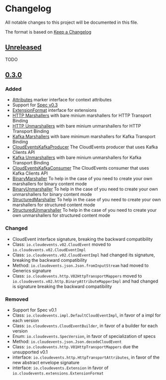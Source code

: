 # Changelog

All notable changes to this project will be documented in this file.

The format is based on [Keep a Changelog](https://keepachangelog.com/en/1.0.0/)

## [Unreleased]

TODO 

## [0.3.0]

### Added
- [Attributes](./api/src/main/java/io/cloudevents/Attributes.java) marker
interface for context attributes
- Support for [Spec v0.3](https://github.com/cloudevents/spec/tree/v0.3)
- [ExtensionFormat](./api/src/main/java/io/cloudevents/ExtensionFormat.java)
interface for extensions
- [HTTP Marshallers](./api/src/main/java/io/cloudevents/v02/http/Marshallers.java) with bare minium marshallers for HTTP Transport Binding
- [HTTP Unmarshallers](./api/src/main/java/io/cloudevents/v02/http/Unmarshallers.java) with bare minium unmarshallers for HTTP Transport Binding
- [Kafka Marshallers](./kafka/src/main/java/io/cloudevents/v02/kafka/Marshallers.java) with bare minimum marshallers for Kafka Transport Binding
- [CloudEventsKafkaProducer](./kafka/src/main/java//io/cloudevents/kafka/CloudEventsKafkaProducer.java) The CloudEvents producer that uses Kafka Clients API
- [Kafka Unmarshallers](./kafka/src/main/java/io/cloudevents/v02/kafka/Unmarshallers.java) with bare minium unmarshallers for Kafka Transport Binding
- [CloudEventsKafkaConsumer](./kafka/src/main/java//io/cloudevents/kafka/CloudEventsKafkaConsumer.java) The CloudEvents consumer that uses Kafka Clients API
- [BinaryMarshaller](./api/src/main/java/io/cloudevents/format/BinaryMarshaller.java) To help in the case of you need to create your own marshallers for binary content mode
- [BinaryUnmarshaller](./api/src/main/java/io/cloudevents/format/BinaryUnmarshaller.java) To help in the case of you need to create your own unmarshallers for binary content mode
- [StructuredMarshaller](./api/src/main/java/io/cloudevents/format/StructuredMarshaller.java) To help in the case of you need to create your own marshallers for structured content mode
- [StructuredUnmarshaller](./api/src/main/java/io/cloudevents/format/StructuredUnmarshaller.java) To help in the case of you need to create your own unmarshallers for structured content mode


### Changed
- CloudEvent interface signature, breaking the backward compatibility
- Class: `io.cloudevents.v02.CloudEvent` moved to `io.cloudevents.v02.CloudEventImpl`
- Class: `io.cloudevents.v02.CloudEventImpl` had changed its signature, breaking the
backward compatibility
- Method: `io.cloudevents.json.Json.fromInputStream` had moved to Generics signature
- Class: `io.cloudevents.http.V02HttpTransportMappers` moved to
`io.cloudevents.v02.http.BinaryAttributeMapperImpl` and had changed is signature breaking the backward compatibility

### Removed
- Support for Spec v0.1
- Class: `io.cloudevents.impl.DefaultCloudEventImpl`, in favor of a impl for each
version
- Class: `io.cloudevents.CloudEventBuilder`, in favor of a builder for each version
- Enum: `io.cloudevents.SpecVersion`, in favor of specialization of specs
- Method: `io.cloudevents.json.Json.decodeCloudEvent`
- Class: `io.cloudevents.http.V01HttpTransportMappers` due the unsupported v0.1
- interface: `io.cloudevents.http.HttpTransportAttributes`, in favor of the new
abstract envelope signature
- interface: `io.cloudevents.Extension` in favor of
`io.cloudevents.extensions.ExtensionFormat`

[Unreleased]: https://github.com/cloudevents/sdk-java/compare/v0.3.0...HEAD
[0.3.0]: https://github.com/cloudevents/sdk-java/compare/v0.2.1...v0.3.0
